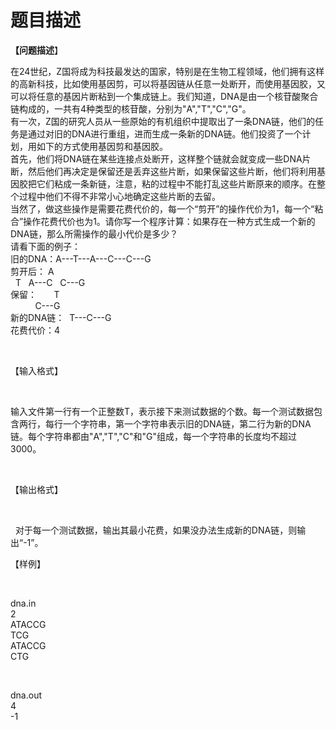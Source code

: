 # 题目描述


<p>
	<span style="font-family:宋体;"><b>【问题描述</b>】 </span> 
</p>
<p>
	<span></span>在24世纪，Z国将成为科技最发达的国家，特别是在生物工程领域，他们拥有这样的高新科技，比如使用基因剪，可以将基因链从任意一处断开，而使用基因胶，又可以将任意的基因片断粘到一个集成链上。我们知道，DNA是由一个核苷酸聚合链构成的，一共有4种类型的核苷酸，分别为&#34;A&#34;,&#34;T&#34;,&#34;C&#34;,&#34;G&#34;。<br/>
有一次，Z国的研究人员从一些原始的有机组织中提取出了一条DNA链，他们的任务是通过对旧的DNA进行重组，进而生成一条新的DNA链。他们投资了一个计划，用如下的方式使用基因剪和基因胶。<br/>
首先，他们将DNA链在某些连接点处断开，这样整个链就会就变成一些DNA片断，然后他们再决定是保留还是丢弃这些片断，如果保留这些片断，他们将利用基因胶把它们粘成一条新链，注意，粘的过程中不能打乱这些片断原来的顺序。在整个过程中他们不得不非常小心地确定这些片断的去留。<br/>
当然了，做这些操作是需要花费代价的，每一个“剪开”的操作代价为1，每一个“粘合”操作花费代价也为1。请你写一个程序计算：如果存在一种方式生成一个新的DNA链，那么所需操作的最小代价是多少？<br/>
请看下面的例子：<br/>
旧的DNA：A---T---A---C---C---G<br/>
剪开后： A <br/>
  T   A---C   C---G<br/>
保留：       T <br/>
          C---G<br/>
新的DNA链：  T---C---G<br/>
花费代价：4
</p>
<br/>
<p>
	【输入格式】
</p>
<br/>
<p>
	<span><span> 输入文件第一行有一个正整数T，表示接下来测试数据的个数。每一个测试数据包含两行，每行一个字符串，第一个字符串表示旧的DNA链，第二行为新的DNA链。每个字符串都由&#34;A&#34;,&#34;T&#34;,&#34;C&#34;和&#34;G&#34;组成，每一个字符串的长度均不超过3000。<br/>
</span></span> 
</p>
<br/>
<p>
	<span><span></span></span><span></span>【输出格式】
</p>
<br/>
<p>
	  对于每一个测试数据，输出其最小花费，如果没办法生成新的DNA链，则输出“-1”。
</p>
<p>
	【样例】
</p>
<br/>
<p>
	dna.in<br/>
2<br/>
ATACCG<br/>
TCG<br/>
ATACCG<br/>
CTG
</p>
<br/>
<p>
	dna.out<br/>
4<br/>
-1<span></span> 
</p>
